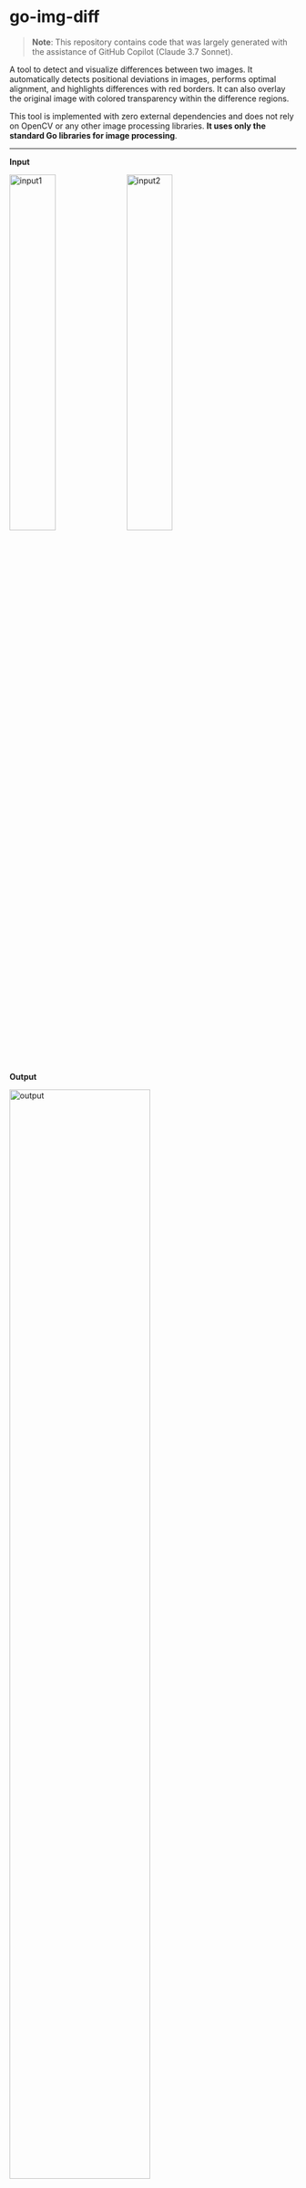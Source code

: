 # go-img-diff

> **Note**: This repository contains code that was largely generated with the assistance of GitHub Copilot (Claude 3.7 Sonnet).

A tool to detect and visualize differences between two images. It automatically detects positional deviations in images, performs optimal alignment, and highlights differences with red borders. It can also overlay the original image with colored transparency within the difference regions.

This tool is implemented with zero external dependencies and does not rely on OpenCV or any other image processing libraries. **It uses only the standard Go libraries for image processing**.

---

**Input**

<img width="40%" alt="input1" src="https://github.com/user-attachments/assets/ff098e59-e5e5-406a-910e-f019d8e2f897"> <img width="40%" alt="input2" src="https://github.com/user-attachments/assets/b847449f-9c17-4400-a959-352ab9f82193">

**Output**

<img width="70%" alt="output" src="https://github.com/user-attachments/assets/ac358195-a15a-4673-a878-3a7080840516" />


## Usage

```bash
imgdiff -i1 original_image.png -i2 compared_image.png -o diff_image.png [options]
```

## Options

### Required Options

- `-i1` : Path to the original image
- `-i2` : Path to the comparison image
- `-o` : Path to the output diff image

### Misalignment Detection Settings

- `-m` : Maximum offset (in pixels) (default: 10)
  - Search range for image alignment. Larger values increase processing time but can detect larger misalignments.

### Difference Detection Settings

- `-d` : Color difference threshold (0-255) (default: 30)
  - Lowering the threshold detects smaller differences; raising it detects only larger differences.

### Speedup Settings

- `-s` : Sampling rate (default: 4)
  - 1=all pixels, 2=1/4 of pixels, 4=1/16 of pixels are compared. Increasing the value speeds up processing but reduces accuracy.

- `-p` : Enable precise mode (default: false)
  - Disables the default fast mode for more accurate comparison. Use this when accuracy is more important than speed.

### Display Settings

- `-od` : Disable transparent overlay of the first image in diff areas (default: false)
  - By default, original image is overlaid in difference areas. Use this flag to disable the overlay.

- `-ot` : Transparency of the original image (default: 0.95)
  - 0.0=completely opaque, 1.0=completely transparent

- `-n` : Apply color tint to the transparent overlay (default: true)
  - Makes the differences more noticeable by adding a color tint to the original image.

- `-tc` : Tint color as R,G,B (default: "255,0,0")
  - Specify the color of the tint in RGB format as a comma-separated string.

- `-ts` : Tint strength (default: 0.05)
  - 0.0=no tint (original image as is), 1.0=tint only

- `-tw` : Tint transparency (default: 0.2)
  - 0.0=completely opaque, 1.0=completely transparent
  - Can be set separately from the original image transparency (`-ot`)

### Other

- `-c` : Number of CPU cores to use (default: number of cores on the system)
- `-v` : Display version information

## Details of the MaxOffset (-m) Parameter

The `-m` option specifies the maximum positional deviation (offset) detection range in pixels when comparing two images.

Increasing the value:
- Benefit: Increases the possibility of accurately aligning even largely shifted images.
- Drawback: Significantly increases processing time (because the search range increases quadratically).
- Drawback: Increases the possibility of false detections.

Decreasing the value:
- Benefit: Speeds up processing.
- Benefit: Reduces false matches to locally similar areas.
- Drawback: Makes it impossible to correctly align largely shifted images.

## Details of the Sampling Rate (-s) Parameter

The `-s` option specifies the sampling interval when comparing pixels.

- `s=1`: Compare all pixels (most accurate but slowest)
- `s=2`: Compare every other pixel (number of pixels to compare is reduced to 1/4)
- `s=4`: Compare every 3 pixels (number of pixels to compare is reduced to 1/16)

## Details of the Processing Mode Parameters

### Fast Mode (Default)

By default, the tool operates in fast mode with progressive sampling, which significantly reduces processing time for large images.

In this mode, the overall position is first identified with coarse sampling, and then the accuracy is gradually improved with finer sampling. This approach is especially effective for high-resolution images.

### Precise Mode (-p)

The `-p` option enables precise mode by disabling the default fast mode.

In precise mode, all comparisons are performed with the specified sampling rate without progressive optimization. This ensures maximum accuracy but increases processing time, especially for large images or when searching for large offsets.

Use this mode when:
- You need the most accurate alignment possible
- Fast mode produces unsatisfactory results
- You're analyzing small details in images

## Transparent Overlay Display Function

Using this function, the pixel information of the original image (the image specified with `-i1`) is displayed with colored transparency in the area where the difference is detected. This makes it easier to visually check what kind of changes have been made.

### Basic Transparent Display

- By default, transparent overlay is enabled
- `-no`: Disable transparent overlay
- `-ot=0.95` (default): 95% transparency of the original image

### Tint Adjustment

You can make the difference more noticeable by adding a color tint to the original image:

- `-n=true` (default): Apply tint
- `-n=false`: Do not apply tint; display with the original color as is
- `-tc=255,0,0` (default): Red tint
- `-tc=0,0,255`: Blue tint
- `-tc=255,255,0`: Yellow tint

### Detailed Control of Tint and Transparency

- `-ts=0.05` (default): Set the tint strength to 5%
- `-ts=0.3`: Tint moderately (original image color remains strong)
- `-ts=1.0`: Tint only (original image color does not remain)

- `-tw=0.2` (default): Set the tint transparency to 20% (relatively clear)
- `-ot=0.5 -tw=0.1`: Original image is translucent, tint is clear

By combining these parameters, you can finely adjust the visibility of the differences.


## Release

Release flow of this repository is integrated with github action.
Git tag pushing triggers release job.

```
# Release
git tag v0.0.2 && git push --tags


# Delete tag
echo "v0.0.1" |xargs -I{} bash -c "git tag -d {} && git push origin :{}"

# Delete tag and recreate new tag and push
echo "v0.0.2" |xargs -I{} bash -c "git tag -d {} && git push origin :{}; git tag {} -m \"Release beta version.\"; git push --tags"
```
